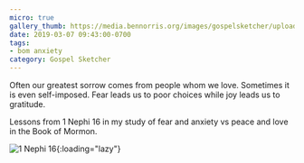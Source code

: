 ```yaml
---
micro: true
gallery_thumb: https://media.bennorris.org/images/gospelsketcher/uploads/2019/8a18ef6a82.jpg
date: 2019-03-07 09:43:00-0700
tags:
- bom anxiety
category: Gospel Sketcher
---
```


Often our greatest sorrow comes from people whom we love. Sometimes it is even self-imposed. Fear leads us to poor choices while joy leads us to gratitude.

Lessons from 1 Nephi 16 in my study of fear and anxiety vs peace and love in the Book of Mormon.

![1 Nephi 16](https://media.bennorris.org/images/gospelsketcher/uploads/2019/8a18ef6a82.jpg){:loading="lazy"}